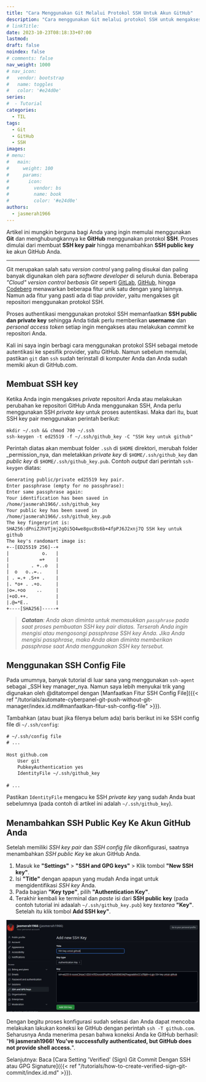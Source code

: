 ```yaml
---
title: "Cara Menggunakan Git Melalui Protokol SSH Untuk Akun GitHub"
description: "Cara menggunakan Git melalui protokol SSH untuk mengakses repositori GitHub. Dimulai dari membuat SSH key pair hingga menambahkan SSH public key ke akun GitHub Anda."
# linkTitle:
date: 2023-10-23T08:18:33+07:00
lastmod:
draft: false
noindex: false
# comments: false
nav_weight: 1000
# nav_icon:
#   vendor: bootstrap
#   name: toggles
#   color: '#e24d0e'
series:
#  - Tutorial
categories:
  - TIL
tags:
  - Git
  - GitHub
  - SSH
images:
# menu:
#   main:
#     weight: 100
#     params:
#       icon:
#         vendor: bs
#         name: book
#         color: '#e24d0e'
authors:
  - jasmerah1966
---
```


Artikel ini mungkin berguna bagi Anda yang ingin memulai menggunakan **Git** dan menghubungkannya ke **GitHub** menggunakan protokol **SSH**. Proses dimulai dari membuat __SSH key pair__ hingga menambahkan __SSH public key__ ke akun GitHub Anda.

<!--more-->
---

Git merupakan salah satu _version control_ yang paling disukai dan paling banyak digunakan oleh para _software developer_ di seluruh dunia. Beberapa _"Cloud" version control berbasis Git_ seperti [GitLab](https://about.gitlab.com/), [GitHub](https://github.com/), hingga [Codeberg](https://codeberg.org/) menawarkan beberapa fitur unik satu dengan yang lainnya. Namun ada fitur yang pasti ada di tiap _provider_, yaitu mengakses git repositori menggunakan protokol SSH.

Proses authentikasi menggunakan protokol SSH memanfaatkan __SSH public dan private key__ sehingga Anda tidak perlu memberikan __username__ dan _personal access token_ setiap ingin mengakses atau melakukan _commit_ ke repositori Anda.

Kali ini saya ingin berbagi cara menggunakan protokol SSH sebagai metode autentikasi ke spesifik provider, yaitu GitHub. Namun sebelum memulai, pastikan `git` dan `ssh` sudah terinstall di komputer Anda dan Anda sudah memiki akun di GitHub.com.

## Membuat SSH key

Ketika Anda ingin mengakses _private_ repositori Anda atau melakukan perubahan ke repositori GitHub Anda menggunakan SSH, Anda perlu menggunakan SSH _private key_ untuk proses autentikasi. Maka dari itu, buat SSH key pair menggunakan perintah berikut:

```shell
mkdir ~/.ssh && chmod 700 ~/.ssh
ssh-keygen -t ed25519 -f ~/.ssh/github_key -C "SSH key untuk github"
```

Perintah diatas akan membuat folder `.ssh` di `$HOME` direktori, merubah folder _permission_nya, dan meletakkan _private key_ di `$HOME/.ssh/github_key` dan _public key_ di `$HOME/.ssh/github_key.pub`. Contoh _output_ dari perintah `ssh-keygen` diatas:


```plain
Generating public/private ed25519 key pair.
Enter passphrase (empty for no passphrase):
Enter same passphrase again:
Your identification has been saved in /home/jasmerah1966/.ssh/github_key
Your public key has been saved in /home/jasmerah1966/.ssh/github_key.pub
The key fingerprint is:
SHA256:dPniZJhVTjmj2gOi5Q4we8gucBs6b+4fpPJ6J2xnj7Q SSH key untuk github
The key's randomart image is:
+--[ED25519 256]--+
|            o.   |
|           =+    |
|        . +..o   |
|  o   o..=..     |
| . =.+ .S++ .    |
|. *o+ . .+o.     |
|o=.+oo    ..     |
|+oO.++.          |
|.@=*E..          |
+----[SHA256]-----+
```

> _**Catatan**: Anda akan diminta untuk memasukkan `passphrase` pada saat proses pembuatan SSH key pair diatas. Terserah Anda ingin mengisi atau mengosongi passphrase SSH key Anda. Jika Anda mengisi passphrase, maka Anda akan diminta memberikan passphrase saat Anda menggunakan SSH key tersebut._

## Menggunakan SSH Config File
Pada umumnya, banyak tutorial di luar sana yang menggunakan `ssh-agent` sebagai _SSH key manager_nya. Namun saya lebih menyukai trik yang digunakan oleh @ditatompel dengan [Manfaatkan Fitur SSH Config File]({{< ref "/tutorials/automate-cyberpanel-git-push-without-git-manager/index.id.md#manfaatkan-fitur-ssh-config-file" >}}).

Tambahkan (atau buat jika filenya belum ada) baris berikut ini ke SSH config file di `~/.ssh/config`:

```plain
# ~/.ssh/config file
# ...

Host github.com
    User git
    PubkeyAuthentication yes
    IdentityFile ~/.ssh/github_key

# ...
```

Pastikan `IdentityFile` mengacu ke SSH _private key_ yang sudah Anda buat sebelumnya (pada contoh di artikel ini adalah `~/.ssh/github_key`).

## Menambahkan SSH Public Key Ke Akun GitHub Anda
Setelah memiliki _SSH key pair_ dan _SSH config file_ dikonfigurasi, saatnya menambahkan _SSH public Key_ ke akun GitHub Anda.

1. Masuk ke __"Settings"__ > __"SSH and GPG keys"__ > Klik tombol __"New SSH key"__.
2. Isi __"Title"__ dengan apapun yang mudah Anda ingat untuk mengidentifikasi _SSH key_ Anda.
3. Pada bagian __"Key type"__, pilih __"Authentication Key"__.
4. Terakhir kembali ke terminal dan _paste_ isi dari __SSH public key__ (pada contoh tutorial ini adaalah `~/.ssh/github_key.pub`) key _textarea_ __"Key"__. Setelah itu klik tombol __Add SSH key"__.

![menambahkan SSH key baru ke akun GitHub](github-add-new-ssh-key.jpg#center)

Dengan begitu proses konfigurasi sudah selesai dan Anda dapat mencoba melakukan lakukan koneksi ke GitHub dengan perintah `ssh -T github.com`. Seharusnya Anda menerima pesan bahwa koneksi Anda ke GitHub berhasil: "**Hi jasmerah1966! You've successfully authenticated, but GitHub does not provide shell access.**".

Selanjutnya: Baca [Cara Setting 'Verified' (Sign) Git Commit Dengan SSH atau GPG Signature]({{< ref "/tutorials/how-to-create-verified-sign-git-commit/index.id.md" >}}).
